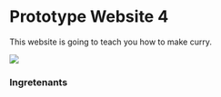 <!DOCTYPE html>
<head>
    <h1>Prototype Website 4
    </h1>
</head>
<body>
    <p>This website is going to teach you how to make curry.
    </p>
<img src="http://ohsnapletseat.com/wp-content/uploads/2013/05/Nl8NUINl.jpg"/>
    <h3>Ingretenants
